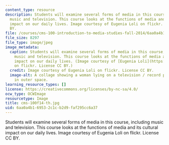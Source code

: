 ```yaml
---
content_type: resource
description: Students will examine several forms of media in this course, including
  music and television. This course looks at the functions of media and its cultural
  impact on our daily lives. Image courtesy of Eugenia Loli on flickr. License CC
  BY.
file: /courses/cms-100-introduction-to-media-studies-fall-2014/6aa0a4b169532c1cb2d9faf295cc6a37_cms-100f14-th.jpg
file_size: 8297
file_type: image/jpeg
image_metadata:
  caption: Students will examine several forms of media in this course, including
    music and television. This course looks at the functions of media and its cultural
    impact on our daily lives. (Image courtesy of [Eugenia Loli](https://flic.kr/p/eXMWLy)
    on flickr. License CC BY.)
  credit: Image courtesy of Eugenia Loli on flickr. License CC BY.
  image-alt: A collage showing a woman lying on a television / record player hybrid
    in outer space.
learning_resource_types: []
license: https://creativecommons.org/licenses/by-nc-sa/4.0/
ocw_type: OCWImage
resourcetype: Image
title: cms-100f14-th.jpg
uid: 6aa0a4b1-6953-2c1c-b2d9-faf295cc6a37
---
```

Students will examine several forms of media in this course, including music and television. This course looks at the functions of media and its cultural impact on our daily lives. Image courtesy of Eugenia Loli on flickr. License CC BY.